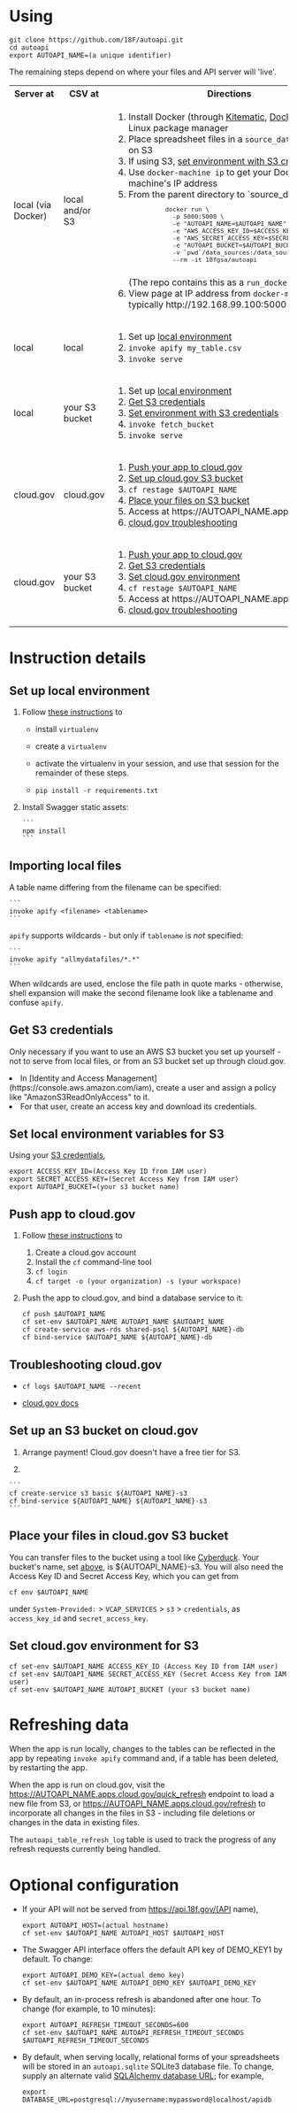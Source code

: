 Using
=====

    git clone https://github.com/18F/autoapi.git
    cd autoapi
    export AUTOAPI_NAME=(a unique identifier)

The remaining steps depend on where
your files and API server will 'live'.

<table>
  <tr>
    <th>Server at</th>
    <th>CSV at</th>
    <th>Directions</th>
  </tr>

  <tr>
    <td>
      local (via Docker)
    </td>
    <td>
      local and/or S3
    </td>
    <td>
      <ol>
        <li>Install Docker (through <a href="https://kitematic.com/">Kitematic</a>,
          <a href="https://beta.docker.com/">Docker Beta</a>, or a
          Linux package manager
           </li>
        <li>
          Place spreadsheet files in a <code>source_data</code> folder or on S3
        </li>
        <li>
          If using S3, <a href="#set-local-env">set environment with S3 credentials</a>
        </li>                      
        <li>Use <code>docker-machine ip</code> to get your Docker machine's IP address</li>
        <li>From the parent directory to `source_data`,
          <code><pre>
          docker run \
            -p 5000:5000 \
            -e "AUTOAPI_NAME=$AUTOAPI_NAME" \
            -e "AWS_ACCESS_KEY_ID=$ACCESS_KEY_ID" \
            -e "AWS_SECRET_ACCESS_KEY=$SECRET_ACCESS_KEY" \
            -e "AUTOAPI_BUCKET=$AUTOAPI_BUCKET" \
            -v `pwd`/data_sources:/data_sources \
            --rm -it 18fgsa/autoapi
            </pre></code>
            (The repo contains this as a <code>run_docker.sh</code> script)
          </li>                                   
        <li>View page at IP address from <code>docker-machine</code>, typically http://192.168.99.100:5000</li>
      </ol>
    </td>
  </tr>
  <tr>
    <td>
      local
    </td>
    <td>
      local
    </td>
    <td>
      <ol>
        <li>Set up <a href="#local-environment">local environment</a></li>
        <li><code>invoke apify my_table.csv</code></li>                      
        <li><code>invoke serve</code></li>                                   
      </ol>
    </td>
  </tr>
  <tr>
    <td>
      local
    </td>
    <td>
      your S3 bucket
    </td>
    <td>
      <ol>
        <li>Set up <a href="#local-environment">local environment</a></li>
        <li><a href="#s3-credentials">Get S3 credentials</a></li>
        <li><a href="#set-local-env">Set environment with S3 credentials</a></li>
        <li><code>invoke fetch_bucket </code></li>
        <li><code>invoke serve</code></li>
      </ol>
    </td>
  <tr>
    <td>
      cloud.gov
    </td>
    <td>
      cloud.gov
    </td>
    <td>
      <ol>
        <li><a href="#push-cloud-gov">Push your app to cloud.gov</a></li>
        <li><a href="#cloud-s3">Set up cloud.gov S3 bucket</a></li>
        <li><code>cf restage $AUTOAPI_NAME</code></li>
        <li><a href="#fill-cloud-s3">Place your files on S3 bucket</a></li>
        <li>Access at https://AUTOAPI_NAME.apps.cloud.gov</li>
        <li><a href="#cloud-troubleshoot">cloud.gov troubleshooting</a></li>
      </ol>
    </td>
  </tr>
  <tr>
    <td>
      cloud.gov
    </td>
    <td>
      your S3 bucket
    </td>
    <td>
      <ol>
        <li><a href="#push-cloud-gov">Push your app to cloud.gov</a></li>
        <li><a href="#s3-credentials">Get S3 credentials</a></li>
        <li><a href="#set-cloud-env">Set cloud.gov environment</a></li>
        <li><code>cf restage $AUTOAPI_NAME</code></li>
        <li>Access at https://AUTOAPI_NAME.apps.cloud.gov</li>
        <li><a href="#cloud-troubleshoot">cloud.gov troubleshooting</a></li>
      </ol>
    </td>
  </tr>
</table>

Instruction details
===================

<div id="python-environment"></div>

Set up local environment
------------------------

1. Follow [these instructions]() to

    - install `virtualenv`

    - create a `virtualenv`

    - activate the virtualenv in your session, and use that session for the remainder of these steps.

    - `pip install -r requirements.txt`

2. Install Swagger static assets:

       ```
       npm install
       ```

<div id="s3-credentials"></div>

Importing local files
---------------------

A table name differing from the filename can be specified:

    ```
    invoke apify <filename> <tablename>
    ```

`apify` supports wildcards - but only if `tablename` is *not* specified:

    ```
    invoke apify "allmydatafiles/*.*"
    ```

When wildcards are used, enclose the file path in quote marks - otherwise,
shell expansion will make the second filename look like a tablename and
confuse `apify`.

Get S3 credentials
------------------

Only necessary if you want to use an AWS S3 bucket you set up yourself -
not to serve from local files, or from an S3 bucket set up through
cloud.gov.

  <li>In [Identity and Access Management](https://console.aws.amazon.com/iam),
create a user and assign a policy like "AmazonS3ReadOnlyAccess" to it.

  <li>For that user, create an access key and download its credentials.

<div id="set-local-env"></div>

Set local environment variables for S3
--------------------------------------

Using your [S3 credentials](#s3-credentials),

    export ACCESS_KEY_ID=(Access Key ID from IAM user)
    export SECRET_ACCESS_KEY=(Secret Access Key from IAM user)
    export AUTOAPI_BUCKET=(your s3 bucket name)

<div id="push-cloud-gov"></div>

Push app to cloud.gov
---------------------

1. Follow [these instructions](https://docs.cloud.gov/getting-started/accounts/) to

    1. Create a cloud.gov account
    1. Install the `cf` command-line tool
    1. `cf login`
    1. `cf target -o (your organization) -s (your workspace)`

1. Push the app to cloud.gov, and bind a database service to it:

    ```
    cf push $AUTOAPI_NAME
    cf set-env $AUTOAPI_NAME AUTOAPI_NAME $AUTOAPI_NAME
    cf create-service aws-rds shared-psql ${AUTOAPI_NAME}-db
    cf bind-service $AUTOAPI_NAME ${AUTOAPI_NAME}-db
    ```

<div id="cloud-troubleshoot"></div>

Troubleshooting cloud.gov
-------------------------

- `cf logs $AUTOAPI_NAME --recent`

- [cloud.gov docs](https://docs.cloud.gov/)

<div id="cloud-s3"></div>

Set up an S3 bucket on cloud.gov
--------------------------------

1. Arrange payment!  Cloud.gov doesn't have a free tier for S3.

1.

    ```
    cf create-service s3 basic ${AUTOAPI_NAME}-s3
    cf bind-service ${AUTOAPI_NAME} ${AUTOAPI_NAME}-s3
    ```

<div id="fill-cloud-s3"></div>

Place your files in cloud.gov S3 bucket
---------------------------------------

You can transfer files to the bucket using a tool
like [Cyberduck](https://cyberduck.io/).  Your
bucket's name, set [above](#cloud-s3),
is ${AUTOAPI_NAME}-s3.
You will also need the Access Key ID and Secret Access Key,
which you can get from

    cf env $AUTOAPI_NAME

under `System-Provided:` \>
`VCAP_SERVICES` \> `s3` \> `credentials`, as `access_key_id`
and `secret_access_key`.

<div id="set-cloud-env"></div>

Set cloud.gov environment for S3
--------------------------------

    cf set-env $AUTOAPI_NAME ACCESS_KEY_ID (Access Key ID from IAM user)
    cf set-env $AUTOAPI_NAME SECRET_ACCESS_KEY (Secret Access Key from IAM user)
    cf set-env $AUTOAPI_NAME AUTOAPI_BUCKET (your s3 bucket name)

Refreshing data
===============

When the app is run locally, changes to the tables can be reflected
in the app by repeating `invoke apify` command and, if a table has
been deleted, by restarting the app.  

When the app is run on cloud.gov, visit the
https://AUTOAPI_NAME.apps.cloud.gov/quick_refresh endpoint to
load a new file from S3, or
https://AUTOAPI_NAME.apps.cloud.gov/refresh to incorporate all
changes in the files in S3 - including file deletions or changes
in the data in existing files.

The `autoapi_table_refresh_log` table is used to track the
progress of any refresh requests currently being handled.

Optional configuration
======================

- If your API will not be served from https://api.18f.gov/(API name),

    ```
    export AUTOAPI_HOST=(actual hostname)
    cf set-env $AUTOAPI_NAME AUTOAPI_HOST $AUTOAPI_HOST
    ```

- The Swagger API interface offers the default API key of DEMO_KEY1 by default.  To change:

    ```
    export AUTOAPI_DEMO_KEY=(actual demo key)
    cf set-env $AUTOAPI_NAME AUTOAPI_DEMO_KEY $AUTOAPI_DEMO_KEY
    ```

- By default, an in-process refresh is abandoned after one hour.  To change (for example, to 10 minutes):

    ```
    export AUTOAPI_REFRESH_TIMEOUT_SECONDS=600
    cf set-env $AUTOAPI_NAME AUTOAPI_REFRESH_TIMEOUT_SECONDS $AUTOAPI_REFRESH_TIMEOUT_SECONDS
    ```

- By default, when serving locally, relational forms of your spreadsheets will be stored in an
`autoapi.sqlite` SQLite3 database file.  To change, supply an alternate valid [SQLAlchemy database URL](http://docs.sqlalchemy.org/en/rel_1_0/core/engines.html); for example,

    ```
    export DATABASE_URL=postgresql://myusername:mypassword@localhost/apidb
    ```
